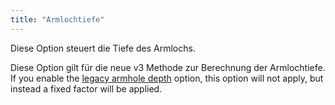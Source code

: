 ```yaml
---
title: "Armlochtiefe"
---
```


Diese Option steuert die Tiefe des Armlochs.

Diese Option gilt für die neue v3 Methode zur Berechnung der Armlochtiefe. If you enable the [legacy armhole depth](/docs/designs/hugo/options/legacyarmholedepth) option, this option will not apply, but instead a fixed factor will be applied.

